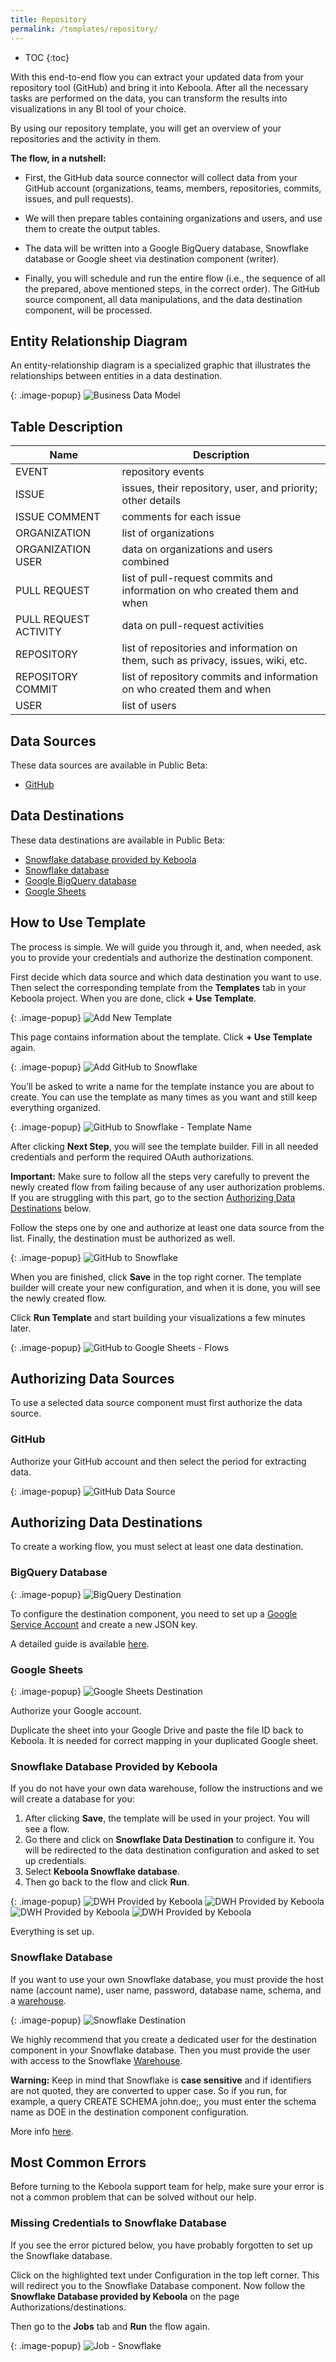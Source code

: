 ```yaml
---
title: Repository
permalink: /templates/repository/
---
```


* TOC
{:toc}

With this end-to-end flow you can extract your updated data from your repository tool (GitHub) and bring it into Keboola. 
After all the necessary tasks are performed on the data, you can transform the results into visualizations in any BI tool of your choice.

By using our repository template, you will get an overview of your repositories and the activity in them.

**The flow, in a nutshell:**

- First, the GitHub data source connector will collect data from your GitHub account (organizations, teams, members, repositories, commits, issues, and pull requests).

- We will then prepare tables containing organizations and users, and use them to create the output tables.

- The data will be written into a Google BigQuery database, Snowflake database or Google sheet via destination component (writer).

- Finally, you will schedule and run the entire flow (i.e., the sequence of all the prepared, above mentioned steps, in the correct order). The GitHub source component, all data manipulations, and the data destination component, will be processed.

## Entity Relationship Diagram
An entity-relationship diagram is a specialized graphic that illustrates the relationships between entities in a data destination.

{: .image-popup}
![Business Data Model](/templates/repository/business-data-model.png)

## Table Description

| Name | Description |
|---|---|
| EVENT | repository events |
| ISSUE | issues, their repository, user, and priority; other details |
| ISSUE COMMENT | comments for each issue |
| ORGANIZATION | list of organizations |
| ORGANIZATION USER | data on organizations and users combined |
| PULL REQUEST | list of pull-request commits and information on who created them and when |
| PULL REQUEST ACTIVITY | data on pull-request activities |
| REPOSITORY | list of repositories and information on them, such as privacy, issues, wiki, etc. |
| REPOSITORY COMMIT | list of repository commits and information on who created them and when |
| USER | list of users |

## Data Sources
These data sources are available in Public Beta:

- [GitHub](https://github.com/)

## Data Destinations
These data destinations are available in Public Beta:

- [Snowflake database provided by Keboola](https://help.keboola.com/components/writers/database/snowflake/)
- [Snowflake database](https://www.snowflake.com/)
- [Google BigQuery database](https://cloud.google.com/bigquery/) 
- [Google Sheets](https://www.google.com/sheets/about/)

## How to Use Template
The process is simple. We will guide you through it, and, when needed, ask you to provide your credentials and authorize the destination component.

First decide which data source and which data destination you want to use. Then select the corresponding template from the **Templates** tab in your Keboola project. When you are done, click **+ Use Template**.

{: .image-popup}
![Add New Template](/templates/repository/add-new-template.png)

This page contains information about the template. Click **+ Use Template** again.

{: .image-popup}
![Add GitHub to Snowflake](/templates/repository/add-github-to-snowflake.png)

You’ll be asked to write a name for the template instance you are about to create. You can use the template as many times as you want 
and still keep everything organized.

{: .image-popup}
![GitHub to Snowflake - Template Name](/templates/repository/github-to-snowflake-name.png)

After clicking **Next Step**, you will see the template builder. Fill in all needed credentials and 
perform the required OAuth authorizations. 

**Important:** Make sure to follow all the steps very carefully to prevent the newly created flow from failing because of any user 
authorization problems. If you are struggling with this part, go to the section [Authorizing Data Destinations](/templates/repository/#authorizing-data-destinations) below.

Follow the steps one by one and authorize at least one data source from the list. Finally, the destination must be authorized as well.

{: .image-popup}
![GitHub to Snowflake](/templates/repository/github-to-snowflake-steps.png)

When you are finished, click **Save** in the top right corner. The template builder will create your new configuration, and 
when it is done, you will see the newly created flow. 

Click **Run Template** and start building your visualizations a few minutes later. 

{: .image-popup}
![GitHub to Google Sheets - Flows](/templates/repository/github-to-snowflake-flow.png)

## Authorizing Data Sources
To use a selected data source component must first authorize the data source.

### GitHub
Authorize your GitHub account and then select the period for extracting data.

{: .image-popup}
![GitHub Data Source](/templates/repository/github-data-source.png)

## Authorizing Data Destinations
To create a working flow, you must select at least one data destination.

### BigQuery Database

{: .image-popup}
![BigQuery Destination](/templates/marketing-platforms/bigquery-destination.png)

To configure the destination component, you need to set up a [Google Service Account](https://console.cloud.google.com/iam-admin/serviceaccounts) and create a new JSON key.

A detailed guide is available [here](https://help.keboola.com/components/writers/database/bigquery/).

### Google Sheets

{: .image-popup}
![Google Sheets Destination](/templates/marketing-platforms/google-sheets-destination.png)

Authorize your Google account.

Duplicate the sheet into your Google Drive and paste the file ID back to Keboola. It is needed for correct mapping 
in your duplicated Google sheet. 

### Snowflake Database Provided by Keboola

If you do not have your own data warehouse, follow the instructions and we will create a database for you: 

1. After clicking **Save**, the template will be used in your project. You will see a flow. 
2. Go there and click on **Snowflake Data Destination** to configure it. You will be redirected to the data destination configuration and asked to set up credentials. 
3. Select **Keboola Snowflake database**. 
4. Then go back to the flow and click **Run**. 

{: .image-popup}
![DWH Provided by Keboola](/templates/marketing-platforms/keboola-dwh-instructions1.png)
![DWH Provided by Keboola](/templates/marketing-platforms/keboola-dwh-instructions2.png)
![DWH Provided by Keboola](/templates/marketing-platforms/keboola-dwh-instructions3.png)
![DWH Provided by Keboola](/templates/marketing-platforms/keboola-dwh-instructions4.png)

Everything is set up.

### Snowflake Database

If you want to use your own Snowflake database, you must provide the host name (account name), user name, password, database name, 
schema, and a [warehouse](https://docs.snowflake.net/manuals/user-guide/warehouses.html).

{: .image-popup}
![Snowflake Destination](/templates/marketing-platforms/snowflake-destination.png)

We highly recommend that you create a dedicated user for the destination component in your Snowflake database. Then you must provide 
the user with access to the Snowflake [Warehouse](https://docs.snowflake.net/manuals/user-guide/warehouses.html). 

**Warning:** Keep in mind that Snowflake is **case sensitive** and if identifiers are not quoted, they are converted to upper case. 
So if you run, for example,  a query CREATE SCHEMA john.doe;, you must enter the schema name as DOE in the destination component configuration.

More info [here](https://help.keboola.com/components/writers/database/snowflake/).

## Most Common Errors
Before turning to the Keboola support team for help, make sure your error is not a common problem that can be solved without our help.

### Missing Credentials to Snowflake Database 
If you see the error pictured below, you have probably forgotten to set up the Snowflake database. 

Click on the highlighted text under Configuration in the top left corner. This will redirect you to the Snowflake Database component. Now follow the **Snowflake Database provided by Keboola** on the page Authorizations/destinations. 

Then go to the **Jobs** tab and **Run** the flow again.  

{: .image-popup}
![Job - Snowflake](/templates/ecommerce/snowflake-job.png)
